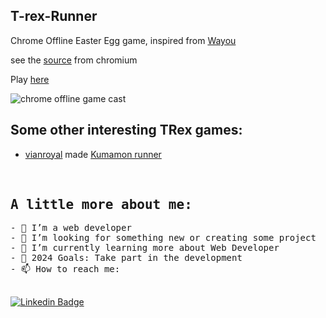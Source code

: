 
## T-rex-Runner

Chrome Offline Easter Egg game, inspired from [Wayou](https://github.com/wayou)

see the [source](https://cs.chromium.org/chromium/src/components/neterror/resources/offline.js?q=t-rex+package:%5Echromium$&dr=C&l=7) from chromium

Play [here](https://krishealty.github.io/T-Rex-runner/)

![chrome offline game cast](assets/screenshot.gif)

## Some other interesting TRex games:

- [vianroyal](https://github.com/vianroyal) made [Kumamon runner](http://vianroyal.github.io/t-rex-runner/) 
<br>

## <samp> A little more about me:
<samp>
- 🌱 I’m a web developer<br>
- 👯 I’m looking for something new or creating some project<br>
- 📖 I’m currently learning more about Web Developer <br>
- 🎯 2024 Goals: Take part in the development <br>
- 📫 How to reach me:<br><br>
</samp>
  
[![Linkedin Badge](https://img.shields.io/badge/LinkedIn-0077B5?style=flat&logo=Linkedin&logoColor=white&link=https://www.linkedin.com/in/waraisme)](www.linkedin.com/in/waraisme)

